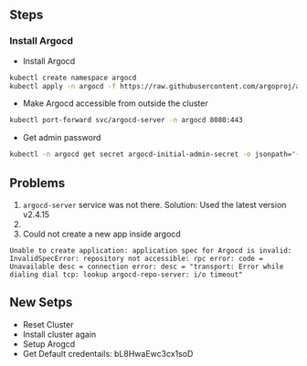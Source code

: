 ## Steps


### Install Argocd


- Install Argocd
```bash
kubectl create namespace argocd
kubectl apply -n argocd -f https://raw.githubusercontent.com/argoproj/argo-cd/stable/manifests/core-install.yaml
```


- Make Argocd accessible from outside the cluster
  
```bash
kubectl port-forward svc/argocd-server -n argocd 8080:443
```

- Get admin password

```bash
kubectl -n argocd get secret argocd-initial-admin-secret -o jsonpath="{.data.password}" | base64 -d; echo
```

## Problems

1. `argocd-server` service was not there. Solution: Used the latest version v2.4.15
2.  
3. Could not create a new app inside argocd
```
Unable to create application: application spec for Argocd is invalid: InvalidSpecError: repository not accessible: rpc error: code = Unavailable desc = connection error: desc = "transport: Error while dialing dial tcp: lookup argocd-repo-server: i/o timeout"
```




## New Setps


- Reset Cluster
- Install cluster again
- Setup Arogcd
- Get Default credentails: bL8HwaEwc3cx1soD